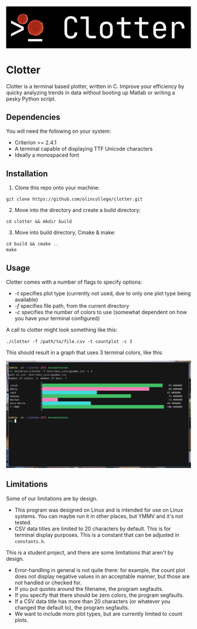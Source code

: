 <div>
  <p align="center">
    <img src="pictures/clotter.png" width="800"> 
  </p>
</div>

# Clotter

Clotter is a terminal based plotter, written in C. Improve your efficiency by
quicky analyzing trends in data without booting up Matlab or writing a pesky
Python script.

## Dependencies

You will need the following on your system:

- Criterion >= 2.4.1
- A terminal capable of displaying TTF Unicode characters
- Ideally a monospaced font

## Installation

1. Clone this repo onto your machine:
```
git clone https://github.com/olincollege/clotter.git
```

2. Move into the directory and create a build directory:

```
cd clotter && mkdir build
```
3. Move into build directory, Cmake & make:
```
cd build && cmake ..
make
```

## Usage

Clotter comes with a number of flags to specify options:

- _-t_ specifies plot type (currently not used, due to only one plot type being available)
- _-f_ specifies file path, from the current directory
- _-c_ specifies the number of colors to use (somewhat dependent on how you have
  your terminal configured)

A call to clotter might look something like this:

`./clotter -f /path/to/file.csv -t countplot -c 3`

This should result in a graph that uses 3 terminal colors, like this:

<div>
  <p align="center">
    <img src="pictures/threecolorsclotter.png" width="800"> 
  </p>
</div>

## Limitations
Some of our limitations are by design.
- This program was designed on Linux and is intended for use on Linux systems. You can maybe run it in other places, but YMMV and it's not tested.
- CSV data titles are limited to 20 characters by default. This is for terminal display purposes. This is a constant that can be adjusted in `constants.h`.

This is a student project, and there are some limitations that aren't by design.
- Error-handling in general is not quite there: for example, the count plot does not display negative values in an acceptable manner, but those are not handled or checked for.
- If you put quotes around the filename, the program segfaults.
- If you specify that there should be zero colors, the program segfaults.
- If a CSV data title has more than 20 characters (or whatever you changed the default to), the program segfaults.
- We want to include more plot types, but are currently limited to count plots.
